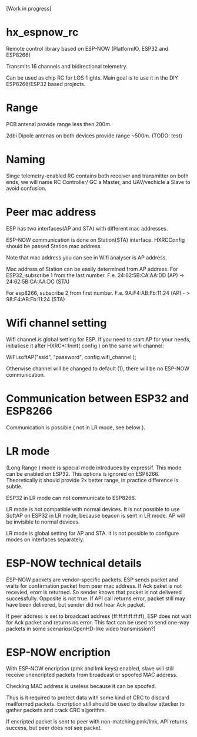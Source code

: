 [Work in progress]


# hx_espnow_rc
Remote control library based on ESP-NOW (PlatformIO, ESP32 and ESP8266)

Transmits 16 channels and bidirectional telemetry.

Can be used as chip RC for LOS flights.
Main goal is to use it in the DIY ESP8266/ESP32 based projects.


# Range
PCB antenal provide range less then 200m.

2dbi Dipole antenas on both devices provide range ~500m.
(TODO: test)

# Naming
Singe telemetry-enabled RC contains both receiver and transmitter on both ends, we will name RC Controller/ GC  a Master, and UAV/vechicle a Slave to avoid confusion.


# Peer mac address

ESP has two interfaces(AP and STA) with different mac addresses.

ESP-NOW communication is done on Station(STA) interface. HXRCConfig should be passed Station mac address.

Note that mac address you can see in Wifi analyser is AP address.

Mac address of Station can be easily determined from AP address.
For ESP32, subscribe 1 from the last number.
F.e. 24:62:5B:CA:AA:DD (AP) -> 24:62:5B:CA:AA:DC (STA) 

For esp8266, subscribe 2 from first number.
F.e. 9A:F4:AB:Fb:11:24 (AP) - > 98:F4:AB:Fb:11:24 (STA)


# Wifi channel setting

Wifi channel is global setting for ESP. If you need to start AP for your needs, initialiese it after HXRC*::Inint( config ) on the same wifi channel:

WiFi.softAP("ssid", "password", config.wifi_channel );

Otherwise channel will be changed to default (1), there will be no ESP-NOW communication.

# Communication between ESP32 and ESP8266

Communication is possible ( not in LR mode, see below ).

# LR mode 

(Long Range ) mode is special mode introduces by expressif. This mode can be enabled on ESP32. This options is ignored on ESP8266. 
Theoretically it should provide 2x better range, in practice difference is subtle. 

ESP32 in LR mode can not communicate to ESP8266.

LR mode is not compatible with normal devices. It is not possible to use SoftAP on ESP32 in LR mode, because beacon is sent in LR mode. AP will be invisible to normal devices.

LR mode is global setting for AP and STA. It is not possible to configure modes on interfaces separately.



# ESP-NOW technical details
ESP-NOW packets are vendor-specific packets. ESP sends packet and waits for confirmation packet from peer mac address.
If Ack paket is not recevied, erorr is returned. So sender knows that packet is not delivered successfully. 
Opposite is not true. If API call returns error, packet still may have been delivered, but sender did not hear Ack packet.

If peer address is set to broadcast address (ff:ff:ff:ff:ff:ff), ESP does not wait for Ack packet and returns no error. This fact can be used to send one-way packets in some scenarios(OpenHD-like video transmission?)

# ESP-NOW encription

With ESP-NOW encription (pmk and lmk keys) enabled, slave will still receive unencripted packets from broadcast or spoofed MAC address. 

Checking MAC address is useless because it can be spoofed.

Thus is it required to protect data with some kind of CRC to discard mailformed packets. Encription still should be used to disallow attacker to gather packets and crack CRC algorithm.

If encripted packet is sent to peer with non-matching pmk/lmk, API returns success, but peer does not see packet.



